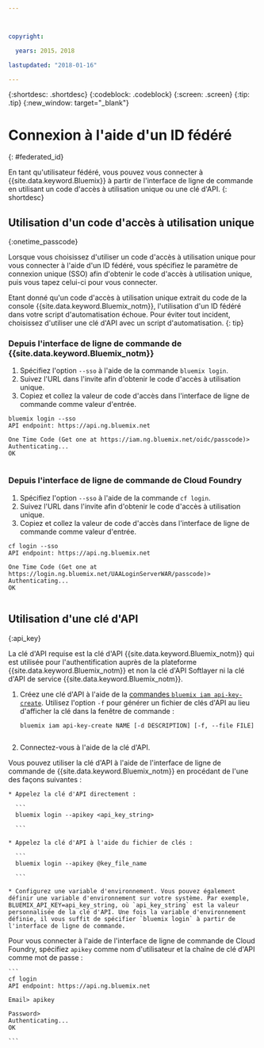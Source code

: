```yaml
---



copyright:

  years: 2015，2018

lastupdated: "2018-01-16"

---
```


{:shortdesc: .shortdesc}
{:codeblock: .codeblock}
{:screen: .screen}
{:tip: .tip}
{:new_window: target="_blank"}

# Connexion à l'aide d'un ID fédéré
{: #federated_id}

En tant qu'utilisateur fédéré, vous pouvez vous connecter à {{site.data.keyword.Bluemix}} à partir de l'interface de ligne de commande en utilisant un code d'accès à utilisation unique ou une clé d'API. 
{: shortdesc}

## Utilisation d'un code d'accès à utilisation unique
{:onetime_passcode}

Lorsque vous choisissez d'utiliser un code d'accès à utilisation unique pour vous connecter à l'aide d'un ID fédéré, vous spécifiez le paramètre de connexion unique (SSO) afin d'obtenir le code d'accès à utilisation unique, puis vous tapez celui-ci pour vous connecter. 

Etant donné qu'un code d'accès à utilisation unique extrait du code de la console {{site.data.keyword.Bluemix_notm}}, l'utilisation d'un ID fédéré dans votre script d'automatisation échoue. Pour éviter tout incident, choisissez d'utiliser une clé d'API avec un script d'automatisation. 
{: tip}

### Depuis l'interface de ligne de commande de {{site.data.keyword.Bluemix_notm}}
1. Spécifiez l'option `--sso` à l'aide de la commande `bluemix login`.
2. Suivez l'URL dans l'invite afin d'obtenir le code d'accès à utilisation unique.
3. Copiez et collez la valeur de code d'accès dans l'interface de ligne de commande comme valeur d'entrée.
    
  ``` 
  bluemix login --sso
  API endpoint: https://api.ng.bluemix.net
      
  One Time Code (Get one at https://iam.ng.bluemix.net/oidc/passcode)> 
  Authenticating...
  OK
      
  ```
  
### Depuis l'interface de ligne de commande de Cloud Foundry
1. Spécifiez l'option `--sso` à l'aide de la commande `cf login`. 
2. Suivez l'URL dans l'invite afin d'obtenir le code d'accès à utilisation unique. 
3. Copiez et collez la valeur de code d'accès dans l'interface de ligne de commande comme valeur d'entrée. 
    
  ```
  cf login --sso
  API endpoint: https://api.ng.bluemix.net
      
  One Time Code (Get one at https://login.ng.bluemix.net/UAALoginServerWAR/passcode)>
  Authenticating...
  OK
      
  ```

## Utilisation d'une clé d'API
{:api_key}

La clé d'API requise est la clé d'API {{site.data.keyword.Bluemix_notm}} qui est utilisée pour l'authentification auprès de la plateforme {{site.data.keyword.Bluemix_notm}} et non la clé d'API Softlayer ni la clé d'API de service {{site.data.keyword.Bluemix_notm}}.

1. Créez une clé d'API à l'aide de la [commandes `bluemix iam api-key-create`](/docs/cli/reference/bluemix_cli/bx_cli.html#bluemix_iam_api_key_create). Utilisez l'option `-f` pour générer un fichier de clés d'API au lieu d'afficher la clé dans la fenêtre de commande :

   ```
   bluemix iam api-key-create NAME [-d DESCRIPTION] [-f, --file FILE]
  
   ```

2. Connectez-vous à l'aide de la clé d'API. 

  Vous pouvez utiliser la clé d'API à l'aide de l'interface de ligne de commande de {{site.data.keyword.Bluemix_notm}} en procédant de l'une des façons suivantes :
    
    * Appelez la clé d'API directement :
  
      ```
      bluemix login --apikey <api_key_string>
    
      ```
    
    * Appelez la clé d'API à l'aide du fichier de clés : 
  
      ```
      bluemix login --apikey @key_file_name
    
      ```
    
    * Configurez une variable d'environnement. Vous pouvez également définir une variable d'environnement sur votre système. Par exemple, BLUEMIX_API_KEY=api_key_string, où `api_key_string` est la valeur personnalisée de la clé d'API. Une fois la variable d'environnement définie, il vous suffit de spécifier `bluemix login` à partir de l'interface de ligne de commande. 
  
  Pour vous connecter à l'aide de l'interface de ligne de commande de Cloud Foundry, spécifiez `apikey` comme nom d'utilisateur et la chaîne de clé d'API comme mot de passe :

    ```
    cf login
    API endpoint: https://api.ng.bluemix.net
  
    Email> apikey
  
    Password>
    Authenticating...
    OK
  
    ```
